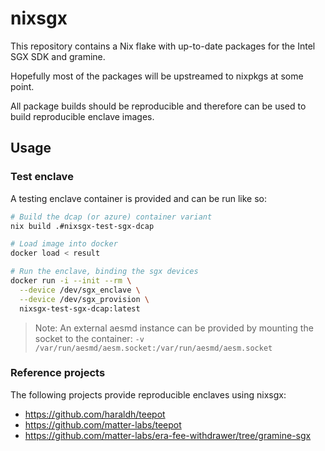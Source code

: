 # nixsgx

This repository contains a Nix flake with up-to-date packages for the Intel SGX SDK and gramine.

Hopefully most of the packages will be upstreamed to nixpkgs at some point.

All package builds should be reproducible and therefore can be used to build reproducible enclave images.

## Usage

### Test enclave

A testing enclave container is provided and can be run like so:

```sh
# Build the dcap (or azure) container variant
nix build .#nixsgx-test-sgx-dcap

# Load image into docker
docker load < result

# Run the enclave, binding the sgx devices
docker run -i --init --rm \
  --device /dev/sgx_enclave \
  --device /dev/sgx_provision \
  nixsgx-test-sgx-dcap:latest
```

> Note: An external aesmd instance can be provided by mounting the socket to the container: `-v /var/run/aesmd/aesm.socket:/var/run/aesmd/aesm.socket`

### Reference projects

The following projects provide reproducible enclaves using nixsgx:

- https://github.com/haraldh/teepot
- https://github.com/matter-labs/teepot
- https://github.com/matter-labs/era-fee-withdrawer/tree/gramine-sgx
